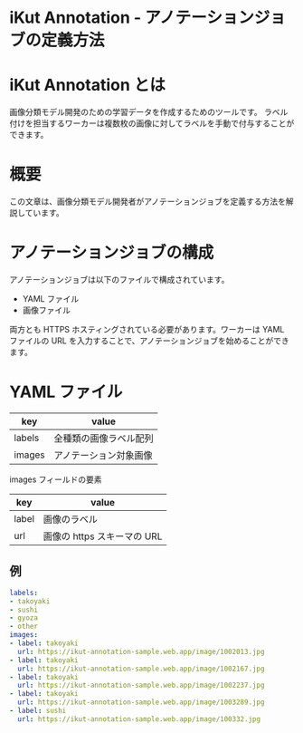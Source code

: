 # iKut Annotation - アノテーションジョブの定義方法

# iKut Annotation とは

画像分類モデル開発のための学習データを作成するためのツールです。
ラベル付けを担当するワーカーは複数枚の画像に対してラベルを手動で付与することができます。

# 概要

この文章は、画像分類モデル開発者がアノテーションジョブを定義する方法を解説しています。

# アノテーションジョブの構成

アノテーションジョブは以下のファイルで構成されています。

- YAML ファイル
- 画像ファイル

両方とも HTTPS ホスティングされている必要があります。ワーカーは YAML ファイルの URL を入力することで、アノテーションジョブを始めることができます。

# YAML ファイル

| key | value |
| --- | --- |
| labels | 全種類の画像ラベル配列 |
| images | アノテーション対象画像 |

images フィールドの要素

| key | value |
| --- | --- |
| label | 画像のラベル |
| url | 画像の https スキーマの URL |

## 例

```yaml
labels:
- takoyaki
- sushi
- gyoza
- other
images:
- label: takoyaki
  url: https://ikut-annotation-sample.web.app/image/1002013.jpg
- label: takoyaki
  url: https://ikut-annotation-sample.web.app/image/1002167.jpg
- label: takoyaki
  url: https://ikut-annotation-sample.web.app/image/1002237.jpg
- label: takoyaki
  url: https://ikut-annotation-sample.web.app/image/1003289.jpg
- label: sushi
  url: https://ikut-annotation-sample.web.app/image/100332.jpg
```



